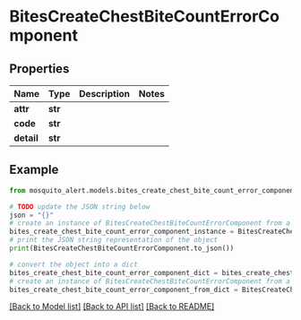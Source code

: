 # BitesCreateChestBiteCountErrorComponent


## Properties

Name | Type | Description | Notes
------------ | ------------- | ------------- | -------------
**attr** | **str** |  | 
**code** | **str** |  | 
**detail** | **str** |  | 

## Example

```python
from mosquito_alert.models.bites_create_chest_bite_count_error_component import BitesCreateChestBiteCountErrorComponent

# TODO update the JSON string below
json = "{}"
# create an instance of BitesCreateChestBiteCountErrorComponent from a JSON string
bites_create_chest_bite_count_error_component_instance = BitesCreateChestBiteCountErrorComponent.from_json(json)
# print the JSON string representation of the object
print(BitesCreateChestBiteCountErrorComponent.to_json())

# convert the object into a dict
bites_create_chest_bite_count_error_component_dict = bites_create_chest_bite_count_error_component_instance.to_dict()
# create an instance of BitesCreateChestBiteCountErrorComponent from a dict
bites_create_chest_bite_count_error_component_from_dict = BitesCreateChestBiteCountErrorComponent.from_dict(bites_create_chest_bite_count_error_component_dict)
```
[[Back to Model list]](../README.md#documentation-for-models) [[Back to API list]](../README.md#documentation-for-api-endpoints) [[Back to README]](../README.md)


